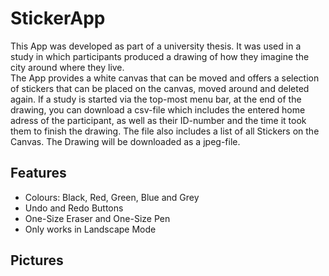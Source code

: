 # StickerApp

This App was developed as part of a university thesis. It was used in a study in which participants produced a drawing of how they imagine the city around where they live.  
The App provides a white canvas that can be moved and offers a selection of stickers that can be placed on the canvas, moved around and deleted again. If a study is started via the top-most menu bar, at the end of the drawing, you can download a csv-file which includes the entered
home adress of the participant, as well as their ID-number and the time it took them to finish the drawing. The file also includes a list of all Stickers on the Canvas. The Drawing will be downloaded as a jpeg-file.   

## Features

+ Colours: Black, Red, Green, Blue and Grey
+ Undo and Redo Buttons
+ One-Size Eraser and One-Size Pen
+ Only works in Landscape Mode

## Pictures
